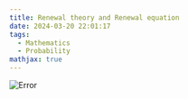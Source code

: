 ```yaml
---
title: Renewal theory and Renewal equation
date: 2024-03-20 22:01:17
tags:
  - Mathematics
  - Probability
mathjax: true
---
```


![Error](/images/)
